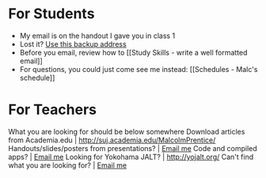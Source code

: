 #  For Students
* My email is on the handout I gave you in class 1
* Lost it? <a href="mailto:notmyrealaddressjustaspamfilter@alba-english.com">Use this backup address</a>
* Before you email, review how to [[Study Skills - write a well formatted email]]
* For questions, you could just come see me instead: [[Schedules - Malc's schedule]]

# For Teachers
What you are looking for should be below somewhere
Download articles from Academia.edu 			| http://suj.academia.edu/MalcolmPrentice/ 
Handouts/slides/posters from presentations? 	| <a href="mailto:notmyrealaddressjustaspamfilter@alba-english.com">Email me</a>
Code and compiled apps?						    | <a href="mailto:notmyrealaddressjustaspamfilter@alba-english.com">Email me</a>
Looking for Yokohama JALT?  					| http://yojalt.org/ 
Can't find what you are looking for? 			| <a href="mailto:notmyrealaddressjustaspamfilter@alba-english.com">Email me</a>